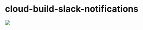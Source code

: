 # cloud-build-slack-notifications

[![](https://github.com/grimrose/cloud-build-slack-notifications/workflows/CI/badge.svg)](https://github.com/grimrose/cloud-build-slack-notifications/actions)
